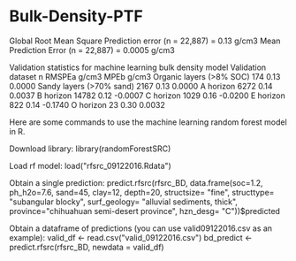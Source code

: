 # Bulk-Density-PTF

Global Root Mean Square Prediction error (n = 22,887) = 0.13 g/cm3
Mean Prediction Error (n = 22,887) = 0.0005 g/cm3

Validation statistics for machine learning bulk density model
Validation dataset	        n	  RMSPEa g/cm3	  MPEb g/cm3
Organic layers (>8% SOC)	  174	    0.13	         0.0000
Sandy layers (>70% sand)	 2167	    0.13	         0.0000
A horizon	                 6272	    0.14	         0.0037
B horizon	                14782	    0.12	        -0.0007
C horizon	                 1029	    0.16	        -0.0200
E horizon	                  822	    0.14	        -0.1740
O horizon	                   23	    0.30	         0.0032

Here are some commands to use the machine learning random forest model in R.

Download library:
library(randomForestSRC)

Load rf model:
load("rfsrc_09122016.Rdata")


Obtain a single prediction: 
predict.rfsrc(rfsrc_BD, data.frame(soc=1.2, ph_h2o=7.6, sand=45, clay=12, depth=20, structsize= "fine", structtype= "subangular blocky", surf_geology= "alluvial sediments, thick", province="chihuahuan semi-desert province", hzn_desg= "C"))$predicted


Obtain a dataframe of predictions (you can use valid09122016.csv as an example):
valid_df <- read.csv("valid_09122016.csv")
bd_predict <- predict.rfsrc(rfsrc_BD, newdata = valid_df)
